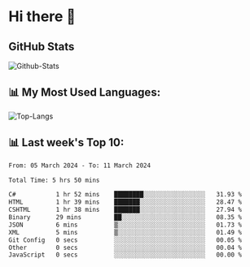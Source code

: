 # Hi there 👋

## GitHub Stats
![Github-Stats](https://github-readme-stats-sigma-five.vercel.app/api?username=ltorson&show_icons=true&theme=radical&count_private=true)

## 📊 My Most Used Languages:
![Top-Langs](https://github-readme-stats-sigma-five.vercel.app/api/top-langs/?username=LTorson&layout=compact&langs_count=10)

## 📊 Last week's Top 10:
<!--START_SECTION:waka-->

```txt
From: 05 March 2024 - To: 11 March 2024

Total Time: 5 hrs 50 mins

C#           1 hr 52 mins    ████████░░░░░░░░░░░░░░░░░   31.93 %
HTML         1 hr 39 mins    ███████░░░░░░░░░░░░░░░░░░   28.47 %
CSHTML       1 hr 38 mins    ███████░░░░░░░░░░░░░░░░░░   27.94 %
Binary       29 mins         ██░░░░░░░░░░░░░░░░░░░░░░░   08.35 %
JSON         6 mins          ▒░░░░░░░░░░░░░░░░░░░░░░░░   01.73 %
XML          5 mins          ▒░░░░░░░░░░░░░░░░░░░░░░░░   01.49 %
Git Config   0 secs          ░░░░░░░░░░░░░░░░░░░░░░░░░   00.05 %
Other        0 secs          ░░░░░░░░░░░░░░░░░░░░░░░░░   00.04 %
JavaScript   0 secs          ░░░░░░░░░░░░░░░░░░░░░░░░░   00.00 %
```

<!--END_SECTION:waka-->
